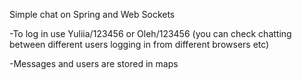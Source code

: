 Simple chat on Spring and Web Sockets

-To log in use Yuliia/123456 or Oleh/123456 (you can check chatting between different users logging in from different browsers etc)

-Messages and users are stored in maps

